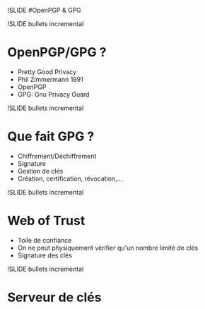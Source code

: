 !SLIDE 
#OpenPGP & GPG

!SLIDE bullets incremental

# OpenPGP/GPG ?

* Pretty Good Privacy
* Phil Zimmermann 1991
* OpenPGP
* GPG: Gnu Privacy Guard

!SLIDE bullets incremental

# Que fait GPG ?

* Chiffrement/Déchiffrement
* Signature
* Gestion de clés
* Création, certification, révocation,...

!SLIDE bullets incremental

# Web of Trust

* Toile de confiance
* On ne peut physiquement vérifier qu'un nombre limité de clés
* Signature des clés

!SLIDE bullets incremental

# Serveur de clés

